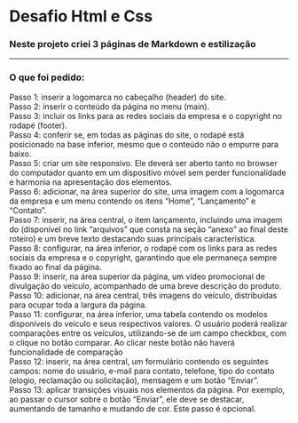 <h1> Desafio Html e Css </h1>
<h3>Neste projeto criei 3 páginas de Markdown e estilização</h3>
<hr>
<h3>O que foi pedido:</h3>
<p>
Passo 1: inserir a logomarca no cabeçalho (header) do site.
<br>
Passo 2: inserir o conteúdo da página no menu (main).
<br>
Passo 3: incluir os links para as redes sociais da empresa e o copyright no rodapé (footer).
<br>
Passo 4: conferir se, em todas as páginas do site, o rodapé está posicionado na base inferior, mesmo que o
conteúdo não o empurre para baixo.
<br>
Passo 5: criar um site responsivo. Ele deverá ser aberto tanto no browser do computador quanto em um
dispositivo móvel sem perder funcionalidade e harmonia na apresentação dos elementos. 
<br>
Passo 6: adicionar, na área superior do site, uma imagem com a logomarca da empresa e um menu
contendo os itens “Home”, “Lançamento” e “Contato”.
<br>
Passo 7: inserir, na área central, o item lançamento, incluindo uma imagem do <produto> (disponível no link
“arquivos” que consta na seção “anexo” ao final deste roteiro) e um breve texto destacando suas principais
característica.
<br>
Passo 8: configurar, na área inferior, o rodapé com os links para as redes sociais da empresa e o copyright,
garantindo que ele permaneça sempre fixado ao final da página. 
<br>
Passo 9: inserir, na área superior da página, um vídeo promocional de divulgação do veículo, acompanhado
de uma breve descrição do produto.
<br>
Passo 10: adicionar, na área central, três imagens do veículo, distribuídas para ocupar toda a largura da página.
<br>
Passo 11: configurar, na área inferior, uma tabela contendo os modelos disponíveis do veículo e seus
respectivos valores. O usuário poderá realizar comparações entre os veículos, utilizando-se de um campo
checkbox, com o clique no botão comparar. Ao clicar neste botão não haverá funcionalidade de comparação
<br>
Passo 12: inserir, na área central, um formulário contendo os seguintes campos: nome do usuário, e-mail
para contato, telefone, tipo do contato (elogio, reclamação ou solicitação), mensagem e um botão “Enviar”.
<br>
Passo 13: aplicar transições visuais nos elementos da página. Por exemplo, ao passar o cursor sobre o
botão “Enviar”, ele deve se destacar, aumentando de tamanho e mudando de cor. Este passo é opcional. 
</p>
